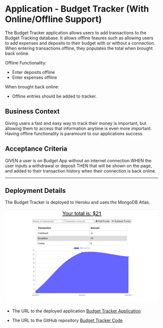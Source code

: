 # Application - Budget Tracker (With Online/Offline Support)

The Budget Tracker application allows users to add transactions to the Budget Tracking database. It allows offline feaures such as allowing users to add expenses and deposits to their budget with or without a connection. When entering transactions offline, they populates the total when brought back online.

Offline Functionality:

  * Enter deposits offline
  * Enter expenses offline

When brought back online:

  * Offline entries should be added to tracker.


## Business Context

Giving users a fast and easy way to track their money is important, but allowing them to access that information anytime is even more important. Having offline functionality is paramount to our applications success.


## Acceptance Criteria
GIVEN a user is on Budget App without an internet connection
WHEN the user inputs a withdrawal or deposit
THEN that will be shown on the page, and added to their transaction history when their connection is back online.

- - -

## Deployment Details

The Budget Tracker is deployed to Heroku and uses the MongoDB Atlas. 

![Budget Tracker](./images/application.png)

* The URL to the deployed application [Budget Tracker Application](https://<xxx>.herokuapp.com/) 

* The URL to the GitHub repository [Budget Tracker Code](https://github.com/nataliapost11/hw-budget-tracker/) 
